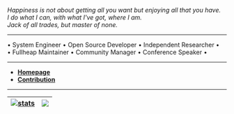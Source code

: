 _Happiness is not about getting all you want but enjoying all that you have._  
_I do what I can, with what I've got, where I am._  
_Jack of all trades, but master of none._


---


• System Engineer • Open Source Developer • Independent Researcher •  
• Fullheap Maintainer • Community Manager • Conference Speaker •  


---


- [**Homepage**](https://ia.github.io)
- [**Contribution**](https://github.com/pulls?q=is%3Apr+author%3Aia+archived%3Afalse)


---


| <a href="https://github.com/search?q=author%3Aia&type=commits&s=committer-date&o=desc"><img align="center" src="https://github-readme-stats.vercel.app/api?username=ia&show_icons=true&count_private=false&include_all_commits=true&theme=default&hide_border=true&show=reviews,discussions_started,discussions_answered,prs_merged,prs_merged_percentage" alt="stats" /></a> | <a href="https://github.com/ia?tab=repositories&type=source"><img align="center" src="https://github-readme-stats.vercel.app/api/top-langs/?username=ia&langs_count=20&layout=compact&theme=default&hide_border=true" /></a> |
| ------------- | ------------- |


